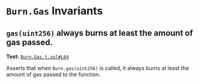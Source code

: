 # `Burn.Gas` Invariants

## `gas(uint256)` always burns at least the amount of gas passed.
**Test:** [`Burn.Gas.t.sol#L64`](../contracts/test/invariants/Burn.Gas.t.sol#L64)

Asserts that when `Burn.gas(uint256)` is called, it always burns at least the amount of gas passed to the function. 